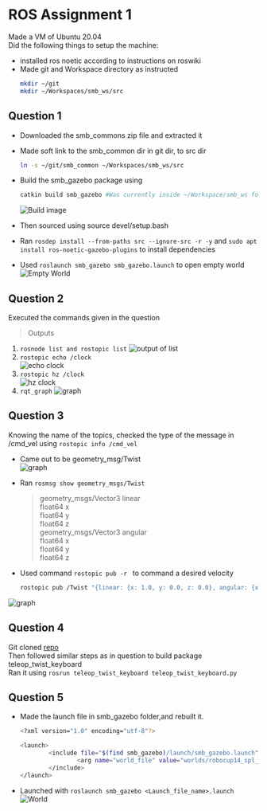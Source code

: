 # ROS Assignment 1  

Made a  VM of Ubuntu 20.04  
Did the following things to setup the machine:
* installed ros noetic according to instructions on roswiki
* Made git and Workspace directory as instructed  
    ```bash
    mkdir ~/git
    mkdir ~/Workspaces/smb_ws/src
    ```

## Question 1  

* Downloaded the smb_commons zip file and extracted it   
* Made soft link to the smb_common dir in git dir, to src dir
    ```bash
    ln -s ~/git/smb_common ~/Workspaces/smb_ws/src
    ```
* Build the smb_gazebo package using 
    ```bash
    catkin build smb_gazebo #Was currently inside ~/Workspace/smb_ws folder 
    ```  
    ![Build image](./Screenshots/building%20smb_gazebo.png)

* Then sourced using source devel/setup.bash 
* Ran `rosdep install --from-paths src --ignore-src -r -y` and `sudo apt install ros-noetic-gazebo-plugins` to install dependencies    
* Used `roslaunch smb_gazebo smb_gazebo.launch` to open empty world
    ![Empty World](./Screenshots/Empty%20World.png)



## Question 2

Executed the commands given in the question   
> Outputs
1. `rosnode list and rostopic list`
    ![output of list](./Screenshots/output%20of%20list.png)
2. `rostopic echo /clock`  
    ![echo clock](./Screenshots/output%20Clock.png)
3. `rostopic hz /clock `  
    ![hz clock](./Screenshots/hz%20clock.png)
4. `rqt_graph`
    ![graph](./Screenshots/rostree.png)



    

## Question 3

Knowing the name of the topics, checked the type of the message in /cmd_vel
using `rostopic info /cmd_vel`      
* Came out to be geometry_msg/Twist    
![graph](./Screenshots/type%20cmd_vel.png)

* Ran `rosmsg show geometry_msgs/Twist`   
    > geometry_msgs/Vector3 linear   
        float64 x   
        float64 y   
        float64 z   
    > geometry_msgs/Vector3 angular   
        float64 x   
        float64 y   
        float64 z

* Used command `rostopic pub -r ` to command a desired velocity 
    ```bash
    rostopic pub /Twist "{linear: {x: 1.0, y: 0.0, z: 0.0}, angular: {x: 0.0, y: 0.0, z: 0.0}}" -r 2 #-r sets the frequency.
    ```    
![graph](./Screenshots/running%20cmd_vel.png)


## Question 4

Git cloned [repo](https://github.com/ros-teleop/teleop_twist_keyboard)  
Then followed similar steps as in question to build package teleop_twist_keyboard  
Ran it using `rosrun teleop_twist_keyboard teleop_twist_keyboard.py`  

## Question 5

* Made the launch file in smb_gazebo folder,and rebuilt it.
    ```bash
    <?xml version="1.0" encoding="utf-8"?>

    <launch>
            <include file="$(find smb_gazebo)/launch/smb_gazebo.launch">
                    <arg name="world_file" value="worlds/robocup14_spl_field.world"/>
            </include>
    </launch>
    ```
* Launched with `roslaunch smb_gazebo <Launch_file_name>.launch`
    ![World](./Screenshots/World.png)
    